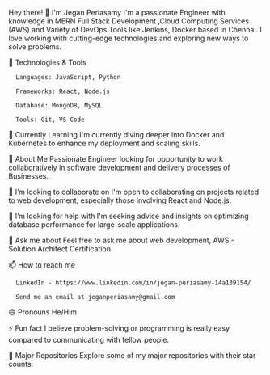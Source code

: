 Hey there! 👋 I'm Jegan Periasamy 
I'm a passionate Engineer with knowledge in MERN Full Stack Development ,Cloud Computing Services (AWS) and Variety of DevOps Tools like Jenkins, Docker  based in Chennai. I love working with cutting-edge technologies and exploring new ways to solve problems.

🔧 Technologies & Tools

      Languages: JavaScript, Python

      Frameworks: React, Node.js

      Database: MongoDB, MySQL

      Tools: Git, VS Code

🌱 Currently Learning
      I'm currently diving deeper into Docker and Kubernetes to enhance my deployment and scaling skills.

🚀 About Me
      Passionate Engineer looking for opportunity to work collaboratively in software development and delivery processes of Businesses.

👯 I’m looking to collaborate on
      I'm open to collaborating on projects related to web development, especially those involving React and Node.js.

🤔 I’m looking for help with
      I'm seeking advice and insights on optimizing database performance for large-scale applications.

💬 Ask me about
      Feel free to ask me about web development, AWS - Solution Architect Certification

📫 How to reach me
            
      LinkedIn - https://www.linkedin.com/in/jegan-periasamy-14a139154/
      
      Send me an email at jeganperiasamy@gmail.com

😄 Pronouns
      He/Him

⚡ Fun fact
      I believe problem-solving or programming is really easy compared to communicating with fellow people.

🌟 Major Repositories
      Explore some of my major repositories with their star counts:


